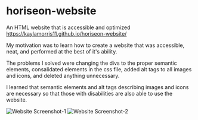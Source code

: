 # horiseon-website
An HTML website that is accessible and optimized
https://kaylamorris11.github.io/horiseon-website/ 

My motivation was to learn how to create a website that was accessible, neat, and performed at the best of it's ability.

The problems I solved were changing the divs to the proper semantic elements, consalidated elements in the css file, added alt tags to all images and icons, and deleted anything unnecessary.

I learned that semantic elements and alt tags describing images and icons are necessary so that those with disabilities are also able to use the website.

![Website Screenshot-1](https://user-images.githubusercontent.com/78561316/117876311-1559b980-b258-11eb-95c3-b967915ee410.png)
![Website Screenshot-2](https://user-images.githubusercontent.com/78561316/117876318-1854aa00-b258-11eb-88ea-f033cee4d97d.png)
